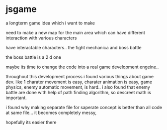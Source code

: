 # jsgame
a longterm game idea which i want to make 

need to make a new map for the main area which can have different interaction with various characters

have interactable characters.. the fight mechanica and boss battle 

the boss battle is a 2 d one 

maybe its time to change the code into a real game development engeine..

throughout this development process i found various things about game dev. like 1 charater movement is easy, charater animation is easy, game physics, enemy automatic movement, is hard..
i also found that enemy battle are done with help of path finding algorithm, so descreet math is important.

i found why making separate file for saperate concept is better than all code at same file... it becomes completely messy, 


hopefully its easier there 